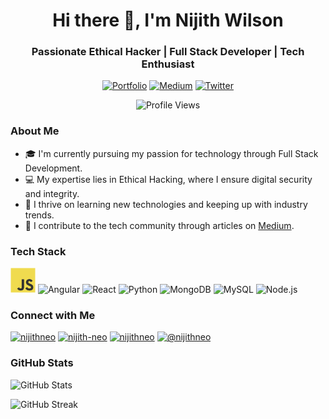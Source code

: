 <h1 align="center">Hi there 👋, I'm Nijith Wilson</h1>
<h3 align="center">Passionate Ethical Hacker | Full Stack Developer | Tech Enthusiast</h3>

<p align="center">
  <a href="https://nijithwilson.github.io/portfolio/"><img src="https://img.shields.io/badge/Portfolio-Check%20it%20out!-brightgreen" alt="Portfolio"></a>
  <a href="https://medium.com/@nijithneo"><img src="https://img.shields.io/badge/Medium-Read%20my%20articles-blue" alt="Medium"></a>
  <a href="https://twitter.com/nijithneo"><img src="https://img.shields.io/twitter/follow/nijithneo?style=social" alt="Twitter"></a>
</p>

<p align="center">
  <img src="https://komarev.com/ghpvc/?username=nijithwilson&label=Profile%20views&color=0e75b6&style=flat" alt="Profile Views">
</p>

### About Me

- 🎓 I'm currently pursuing my passion for technology through Full Stack Development.
- 💻 My expertise lies in Ethical Hacking, where I ensure digital security and integrity.
- 🌱 I thrive on learning new technologies and keeping up with industry trends.
- 📝 I contribute to the tech community through articles on [Medium](https://medium.com/@nijithneo).

### Tech Stack

<p align="left">
  <img src="https://raw.githubusercontent.com/devicons/devicon/master/icons/javascript/javascript-original.svg" alt="JavaScript" width="40" height="40"/>
  <img src="https://angular.io/assets/images/logos/angular/angular.svg" alt="Angular" width="40" height="40"/>
  <img src="https://reactjs.org/favicon.ico" alt="React" width="40" height="40"/>
  <img src="https://www.python.org/static/community_logos/python-logo.png" alt="Python" width="40" height="40"/>
  <img src="https://www.mongodb.com/assets/images/global/favicon.ico" alt="MongoDB" width="40" height="40"/>
  <img src="https://www.mysql.com/common/logos/logo-mysql-170x115.png" alt="MySQL" width="40" height="40"/>
  <img src="https://cdn.iconscout.com/icon/free/png-512/node-js-1-1174935.png" alt="Node.js" width="40" height="40"/>
</p>

### Connect with Me

<p align="left">
  <a href="https://twitter.com/nijithneo" target="_blank"><img src="https://raw.githubusercontent.com/rahuldkjain/github-profile-readme-generator/master/src/images/icons/Social/twitter.svg" alt="nijithneo" height="30" width="40" /></a>
  <a href="https://linkedin.com/in/nijith-neo" target="_blank"><img src="https://raw.githubusercontent.com/rahuldkjain/github-profile-readme-generator/master/src/images/icons/Social/linked-in-alt.svg" alt="nijith-neo" height="30" width="40" /></a>
  <a href="https://instagram.com/nijithneo" target="_blank"><img src="https://raw.githubusercontent.com/rahuldkjain/github-profile-readme-generator/master/src/images/icons/Social/instagram.svg" alt="nijithneo" height="30" width="40" /></a>
  <a href="https://medium.com/@nijithneo" target="_blank"><img src="https://raw.githubusercontent.com/rahuldkjain/github-profile-readme-generator/master/src/images/icons/Social/medium.svg" alt="@nijithneo" height="30" width="40" /></a>
</p>

### GitHub Stats

<p align="left">
  <img src="https://github-readme-stats.vercel.app/api?username=nijithwilson&show_icons=true&locale=en&theme=dark" alt="GitHub Stats">
</p>

<p align="left">
  <img src="https://github-readme-streak-stats.herokuapp.com/?user=nijithwilson&theme=dark" alt="GitHub Streak">
</p>
